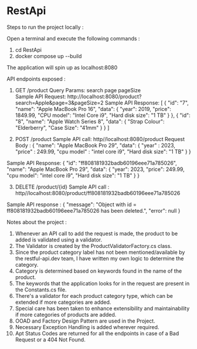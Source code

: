 # RestApi

Steps to run the project locally :

Open a terminal and execute the following commands :

1. cd RestApi
2. docker compose up --build

The application will spin up as localhost:8080


API endpoints exposed :

1. GET /product
  Query Params: search
                 page
                 pageSize                 
Sample API Request:  http://localhost:8080/product?search=Apple&page=3&pageSize=2 
Sample API Response: 
      [
  {
    "id": "7",
    "name": "Apple MacBook Pro 16",
    "data": {
      "year": 2019,
      "price": 1849.99,
      "CPU model": "Intel Core i9",
      "Hard disk size": "1 TB"
    }
  },
  {
    "id": "8",
    "name": "Apple Watch Series 8",
    "data": {
      "Strap Colour": "Elderberry",
      "Case Size": "41mm"
    }
  }
]

2. POST /product
  Sample API call: http//localhost:8080/product
   Request Body : 
    {
   "name": "Apple MacBook Pro 29",
   "data": {
    "year" : 2023,
    "price" : 249.99,
      "cpu model" : "intel core i9",
      "Hard disk size": "1 TB"
   }
}

Sample API Response: 
{
  "id": "ff808181932badb60196eee71a785026",
  "name": "Apple MacBook Pro 29",
  "data": {
    "year": 2023,
    "price": 249.99,
    "cpu model": "intel core i9",
    "Hard disk size": "1 TB"
  }
}

3. DELETE /product/{id}
  Sample API call : http//localhost:8080/product/ff808181932badb60196eee71a785026

  Sample API response : 
  {
  "message": "Object with id = ff808181932badb60196eee71a785026 has been deleted.",
  "error": null
}



Notes about the project :

1. Whenever an API call to add the request is made, the product to be added is validated using a validator.
2. The Validator is created by the ProductValidatorFactory.cs class.
3. Since the product category label has not been mentioned/available by the restful-api.dev team, I have written my own logic to determine the category.
4. Category is determined based on keywords found in the name of the product.
5. The keywords that the application looks for in the request are present in the Constants.cs file.
6. There's a validator for each product category type, which can be extended if more categories are added.
7. Special care has been taken to enhance extensibility and maintainability if more categories of products are added.
8. OOAD and Factory Design Pattern are used in the Project.
9. Necessary Exception Handling is added wherever required.
10. Apt Status Codes are returned for all the endpoints in case of a Bad Request or a 404 Not Found.
   
